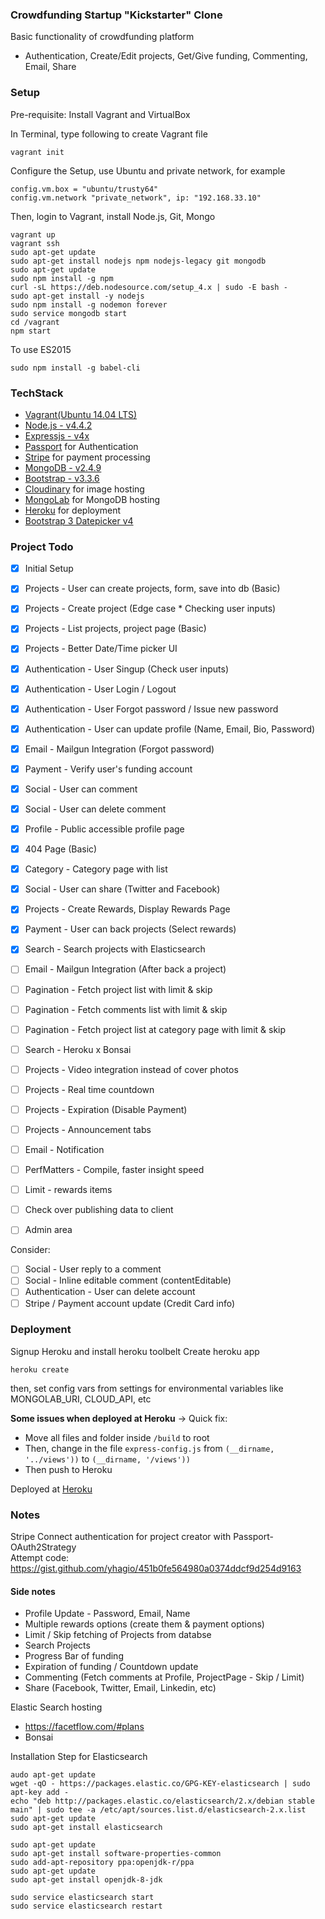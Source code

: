 ### Crowdfunding Startup "Kickstarter" Clone
Basic functionality of crowdfunding platform
- Authentication, Create/Edit projects, Get/Give funding, Commenting, Email, Share

### Setup
Pre-requisite: Install Vagrant and VirtualBox

In Terminal, type following to create Vagrant file
```
vagrant init
```
Configure the Setup, use Ubuntu and private network, for example
```
config.vm.box = "ubuntu/trusty64"
config.vm.network "private_network", ip: "192.168.33.10"
```

Then, login to Vagrant, install Node.js, Git, Mongo
```
vagrant up
vagrant ssh
sudo apt-get update
sudo apt-get install nodejs npm nodejs-legacy git mongodb
sudo apt-get update
sudo npm install -g npm
curl -sL https://deb.nodesource.com/setup_4.x | sudo -E bash -
sudo apt-get install -y nodejs
sudo npm install -g nodemon forever
sudo service mongodb start
cd /vagrant
npm start
```

To use ES2015
```
sudo npm install -g babel-cli
```

### TechStack
- [Vagrant(Ubuntu 14.04 LTS)](https://atlas.hashicorp.com/ubuntu/boxes/trusty64)
- [Node.js - v4.4.2](https://nodejs.org)
- [Expressjs - v4x](http://expressjs.com/)
- [Passport](http://passportjs.org/) for Authentication
- [Stripe](https://stripe.com/) for payment processing
- [MongoDB - v2.4.9](https://www.mongodb.org/)
- [Bootstrap - v3.3.6](http://getbootstrap.com/)
- [Cloudinary](http://cloudinary.com/documentation/node_integration#getting_started_guide) for image hosting
- [MongoLab](https://mlab.com/) for MongoDB hosting
- [Heroku](https://www.heroku.com/) for deployment
- [Bootstrap 3 Datepicker v4](http://eonasdan.github.io/bootstrap-datetimepicker/)

### Project Todo

- [X] Initial Setup
- [X] Projects - User can create projects, form, save into db (Basic)
- [X] Projects - Create project (Edge case * Checking user inputs)
- [X] Projects - List projects, project page (Basic)
- [X] Projects - Better Date/Time picker UI
- [X] Authentication - User Singup (Check user inputs)
- [X] Authentication - User Login / Logout
- [X] Authentication - User Forgot password / Issue new password
- [X] Authentication - User can update profile (Name, Email, Bio, Password)
- [X] Email - Mailgun Integration (Forgot password)
- [X] Payment - Verify user's funding account
- [X] Social - User can comment
- [X] Social - User can delete comment
- [X] Profile - Public accessible profile page
- [X] 404 Page (Basic)
- [X] Category - Category page with list
- [X] Social - User can share (Twitter and Facebook)
- [X] Projects - Create Rewards, Display Rewards Page
- [X] Payment - User can back projects (Select rewards)

- [X] Search - Search projects with Elasticsearch
- [ ] Email - Mailgun Integration (After back a project)

- [ ] Pagination - Fetch project list with limit & skip
- [ ] Pagination - Fetch comments list with limit & skip
- [ ] Pagination - Fetch project list at category page with limit & skip

- [ ] Search - Heroku x Bonsai
- [ ] Projects - Video integration instead of cover photos
- [ ] Projects - Real time countdown
- [ ] Projects - Expiration (Disable Payment)
- [ ] Projects - Announcement tabs
- [ ] Email - Notification
- [ ] PerfMatters - Compile, faster insight speed

- [ ] Limit - rewards items
- [ ] Check over publishing data to client
- [ ] Admin area

Consider:
- [ ] Social - User reply to a comment
- [ ] Social - Inline editable comment (contentEditable)
- [ ] Authentication - User can delete account
- [ ] Stripe / Payment account update (Credit Card info)

### Deployment

Signup Heroku and install heroku toolbelt
Create heroku app
```
heroku create
```
then, set config vars from settings for environmental variables
like MONGOLAB_URI, CLOUD_API, etc

**Some issues when deployed at Heroku** -> Quick fix:
- Move all files and folder inside `/build` to root
- Then, change in the file `express-config.js` from `(__dirname, '../views'))` to `(__dirname, '/views'))`
- Then push to Heroku

Deployed at [Heroku](https://obscure-meadow-67002.herokuapp.com/)

### Notes
Stripe Connect authentication for project creator with Passport-OAuth2Strategy <br />
Attempt code: https://gist.github.com/yhagio/451b0fe564980a0374ddcf9d254d9163

#### Side notes
- Profile Update - Password, Email, Name
- Multiple rewards options (create them & payment options)
- Limit / Skip fetching of Projects from databse
- Search Projects
- Progress Bar of funding
- Expiration of funding / Countdown update
- Commenting (Fetch comments at Profile, ProjectPage - Skip / Limit)
- Share (Facebook, Twitter, Email, Linkedin, etc)

Elastic Search hosting
- https://facetflow.com/#plans
- Bonsai

Installation Step for Elasticsearch
```
audo apt-get update
wget -qO - https://packages.elastic.co/GPG-KEY-elasticsearch | sudo apt-key add -
echo "deb http://packages.elastic.co/elasticsearch/2.x/debian stable main" | sudo tee -a /etc/apt/sources.list.d/elasticsearch-2.x.list
sudo apt-get update
sudo apt-get install elasticsearch

sudo apt-get update
sudo apt-get install software-properties-common
sudo add-apt-repository ppa:openjdk-r/ppa
sudo apt-get update
sudo apt-get install openjdk-8-jdk

sudo service elasticsearch start 
sudo service elasticsearch restart
```
